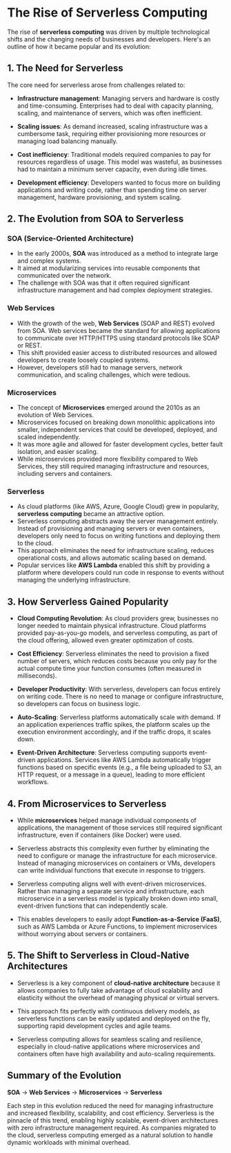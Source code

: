 # The Rise of Serverless Computing

The rise of **serverless computing** was driven by multiple technological shifts and the changing needs of businesses and developers. Here's an outline of how it became popular and its evolution:

## 1. The Need for Serverless

The core need for serverless arose from challenges related to:

- **Infrastructure management**: Managing servers and hardware is costly and time-consuming. Enterprises had to deal with capacity planning, scaling, and maintenance of servers, which was often inefficient.
  
- **Scaling issues**: As demand increased, scaling infrastructure was a cumbersome task, requiring either provisioning more resources or managing load balancing manually.
  
- **Cost inefficiency**: Traditional models required companies to pay for resources regardless of usage. This model was wasteful, as businesses had to maintain a minimum server capacity, even during idle times.
  
- **Development efficiency**: Developers wanted to focus more on building applications and writing code, rather than spending time on server management, hardware provisioning, and system scaling.

## 2. The Evolution from SOA to Serverless

### SOA (Service-Oriented Architecture)
- In the early 2000s, **SOA** was introduced as a method to integrate large and complex systems.
- It aimed at modularizing services into reusable components that communicated over the network.
- The challenge with SOA was that it often required significant infrastructure management and had complex deployment strategies.

### Web Services
- With the growth of the web, **Web Services** (SOAP and REST) evolved from SOA. Web services became the standard for allowing applications to communicate over HTTP/HTTPS using standard protocols like SOAP or REST.
- This shift provided easier access to distributed resources and allowed developers to create loosely coupled systems.
- However, developers still had to manage servers, network communication, and scaling challenges, which were tedious.

### Microservices
- The concept of **Microservices** emerged around the 2010s as an evolution of Web Services.
- Microservices focused on breaking down monolithic applications into smaller, independent services that could be developed, deployed, and scaled independently.
- It was more agile and allowed for faster development cycles, better fault isolation, and easier scaling.
- While microservices provided more flexibility compared to Web Services, they still required managing infrastructure and resources, including servers and containers.

### Serverless
- As cloud platforms (like AWS, Azure, Google Cloud) grew in popularity, **serverless computing** became an attractive option.
- Serverless computing abstracts away the server management entirely. Instead of provisioning and managing servers or even containers, developers only need to focus on writing functions and deploying them to the cloud.
- This approach eliminates the need for infrastructure scaling, reduces operational costs, and allows automatic scaling based on demand.
- Popular services like **AWS Lambda** enabled this shift by providing a platform where developers could run code in response to events without managing the underlying infrastructure.

## 3. How Serverless Gained Popularity

- **Cloud Computing Revolution**: As cloud providers grew, businesses no longer needed to maintain physical infrastructure. Cloud platforms provided pay-as-you-go models, and serverless computing, as part of the cloud offering, allowed even greater optimization of costs.
  
- **Cost Efficiency**: Serverless eliminates the need to provision a fixed number of servers, which reduces costs because you only pay for the actual compute time your function consumes (often measured in milliseconds).
  
- **Developer Productivity**: With serverless, developers can focus entirely on writing code. There is no need to manage or configure infrastructure, so developers can focus on business logic.
  
- **Auto-Scaling**: Serverless platforms automatically scale with demand. If an application experiences traffic spikes, the platform scales up the execution environment accordingly, and if the traffic drops, it scales down.
  
- **Event-Driven Architecture**: Serverless computing supports event-driven applications. Services like AWS Lambda automatically trigger functions based on specific events (e.g., a file being uploaded to S3, an HTTP request, or a message in a queue), leading to more efficient workflows.

## 4. From Microservices to Serverless

- While **microservices** helped manage individual components of applications, the management of those services still required significant infrastructure, even if containers (like Docker) were used.
  
- Serverless abstracts this complexity even further by eliminating the need to configure or manage the infrastructure for each microservice. Instead of managing microservices on containers or VMs, developers can write individual functions that execute in response to triggers.
  
- Serverless computing aligns well with event-driven microservices. Rather than managing a separate service and infrastructure, each microservice in a serverless model is typically broken down into small, event-driven functions that can independently scale.
  
- This enables developers to easily adopt **Function-as-a-Service (FaaS)**, such as AWS Lambda or Azure Functions, to implement microservices without worrying about servers or containers.

## 5. The Shift to Serverless in Cloud-Native Architectures

- Serverless is a key component of **cloud-native architecture** because it allows companies to fully take advantage of cloud scalability and elasticity without the overhead of managing physical or virtual servers.
  
- This approach fits perfectly with continuous delivery models, as serverless functions can be easily updated and deployed on the fly, supporting rapid development cycles and agile teams.
  
- Serverless computing allows for seamless scaling and resilience, especially in cloud-native applications where microservices and containers often have high availability and auto-scaling requirements.

## Summary of the Evolution

**SOA** → **Web Services** → **Microservices** → **Serverless**

Each step in this evolution reduced the need for managing infrastructure and increased flexibility, scalability, and cost efficiency. Serverless is the pinnacle of this trend, enabling highly scalable, event-driven architectures with zero infrastructure management required. As companies migrated to the cloud, serverless computing emerged as a natural solution to handle dynamic workloads with minimal overhead.

